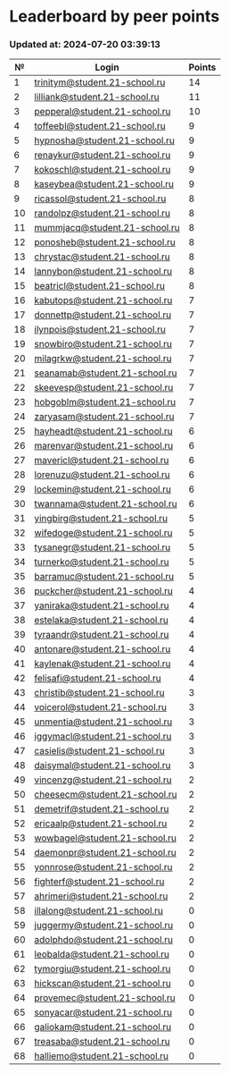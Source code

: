 # Leaderboard by peer points

### Updated at: 2024-07-20 03:39:13

| № | Login | Points |
|---|-------|--------|
|1|trinitym@student.21-school.ru|14|
|2|lilliank@student.21-school.ru|11|
|3|pepperal@student.21-school.ru|10|
|4|toffeebl@student.21-school.ru|9|
|5|hypnosha@student.21-school.ru|9|
|6|renaykur@student.21-school.ru|9|
|7|kokoschl@student.21-school.ru|9|
|8|kaseybea@student.21-school.ru|9|
|9|ricassol@student.21-school.ru|8|
|10|randolpz@student.21-school.ru|8|
|11|mummjacq@student.21-school.ru|8|
|12|ponosheb@student.21-school.ru|8|
|13|chrystac@student.21-school.ru|8|
|14|lannybon@student.21-school.ru|8|
|15|beatricl@student.21-school.ru|8|
|16|kabutops@student.21-school.ru|7|
|17|donnettp@student.21-school.ru|7|
|18|ilynpois@student.21-school.ru|7|
|19|snowbiro@student.21-school.ru|7|
|20|milagrkw@student.21-school.ru|7|
|21|seanamab@student.21-school.ru|7|
|22|skeevesp@student.21-school.ru|7|
|23|hobgoblm@student.21-school.ru|7|
|24|zaryasam@student.21-school.ru|7|
|25|hayheadt@student.21-school.ru|6|
|26|marenvar@student.21-school.ru|6|
|27|mavericl@student.21-school.ru|6|
|28|lorenuzu@student.21-school.ru|6|
|29|lockemin@student.21-school.ru|6|
|30|twannama@student.21-school.ru|6|
|31|yingbirg@student.21-school.ru|5|
|32|wifedoge@student.21-school.ru|5|
|33|tysanegr@student.21-school.ru|5|
|34|turnerko@student.21-school.ru|5|
|35|barramuc@student.21-school.ru|5|
|36|puckcher@student.21-school.ru|4|
|37|yaniraka@student.21-school.ru|4|
|38|estelaka@student.21-school.ru|4|
|39|tyraandr@student.21-school.ru|4|
|40|antonare@student.21-school.ru|4|
|41|kaylenak@student.21-school.ru|4|
|42|felisafi@student.21-school.ru|4|
|43|christib@student.21-school.ru|3|
|44|voicerol@student.21-school.ru|3|
|45|unmentia@student.21-school.ru|3|
|46|iggymacl@student.21-school.ru|3|
|47|casielis@student.21-school.ru|3|
|48|daisymal@student.21-school.ru|3|
|49|vincenzg@student.21-school.ru|2|
|50|cheesecm@student.21-school.ru|2|
|51|demetrif@student.21-school.ru|2|
|52|ericaalp@student.21-school.ru|2|
|53|wowbagel@student.21-school.ru|2|
|54|daemonpr@student.21-school.ru|2|
|55|yonnrose@student.21-school.ru|2|
|56|fighterf@student.21-school.ru|2|
|57|ahrimeri@student.21-school.ru|2|
|58|illalong@student.21-school.ru|0|
|59|juggermy@student.21-school.ru|0|
|60|adolphdo@student.21-school.ru|0|
|61|leobalda@student.21-school.ru|0|
|62|tymorgiu@student.21-school.ru|0|
|63|hickscan@student.21-school.ru|0|
|64|provemec@student.21-school.ru|0|
|65|sonyacar@student.21-school.ru|0|
|66|galiokam@student.21-school.ru|0|
|67|treasaba@student.21-school.ru|0|
|68|halliemo@student.21-school.ru|0|


